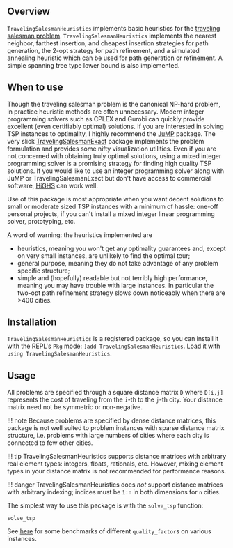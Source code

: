 ## Overview

`TravelingSalesmanHeuristics` implements basic heuristics for the [traveling salesman problem](https://en.wikipedia.org/wiki/Travelling_salesman_problem). 
`TravelingSalesmanHeuristics` implements the nearest neighbor, farthest insertion, and cheapest insertion strategies for path generation, the 2-opt strategy for path refinement, and a simulated annealing heuristic which can be used for path generation or refinement. A simple spanning tree type lower bound is also implemented.

## When to use
Though the traveling salesman problem is the canonical NP-hard problem, in practice heuristic methods are often unnecessary. Modern integer programming solvers such as CPLEX and Gurobi can quickly provide excellent (even certifiably optimal) solutions. If you are interested in solving TSP instances to optimality, I highly recommend the [JuMP](https://github.com/JuliaOpt/JuMP.jl) package. The very slick [TravelingSalesmanExact](https://github.com/ericphanson/TravelingSalesmanExact.jl) package implements the problem formulation and provides some nifty visualization utilities. Even if you are not concerned with obtaining truly optimal solutions, using a mixed integer programming solver is a promising strategy for finding high quality TSP solutions. If you would like to use an integer programming solver along with JuMP or TravelingSalesmanExact but don't have access to commercial software, [HiGHS](https://github.com/jump-dev/HiGHS.jl) can work well.

Use of this package is most appropriate when you want decent solutions to small or moderate sized TSP instances with a minimum of hassle: one-off personal projects, if you can't install a mixed integer linear programming solver, prototyping, etc.

A word of warning: the heuristics implemented are
* heuristics, meaning you won't get any optimality guarantees and, except on very small instances, are unlikely to find the optimal tour;
* general purpose, meaning they do not take advantage of any problem specific structure;
* simple and (hopefully) readable but not terribly high performance, meaning you may have trouble with large instances. In particular the two-opt path refinement strategy slows down noticeably when there are >400 cities.

## Installation
`TravelingSalesmanHeuristics` is a registered package, so you can install it with the REPL's `Pkg` mode: `]add TravelingSalesmanHeuristics`. Load it with `using TravelingSalesmanHeuristics`.

## Usage
All problems are specified through a square distance matrix `D` where `D[i,j]` represents the cost of traveling from the `i`-th to the `j`-th city. Your distance matrix need not be symmetric or non-negative.

!!! note
    Because problems are specified by dense distance matrices, this package is not well suited to problem instances with sparse distance matrix structure, i.e. problems with large numbers of cities where each city is connected to few other cities.

!!! tip
    TravelingSalesmanHeuristics supports distance matrices with arbitrary real element types: integers, floats, rationals, etc. However, mixing element types in your distance matrix is not recommended for performance reasons.

!!! danger
    TravelingSalesmanHeuristics does _not_ support distance matrices with arbitrary indexing; indices must be `1:n` in both dimensions for `n` cities.

The simplest way to use this package is with the `solve_tsp` function:

```@docs
solve_tsp
```
See [here](https://github.com/ericphanson/TravelingSalesmanBenchmarks.jl) for some benchmarks of different `quality_factor`s on various instances.
